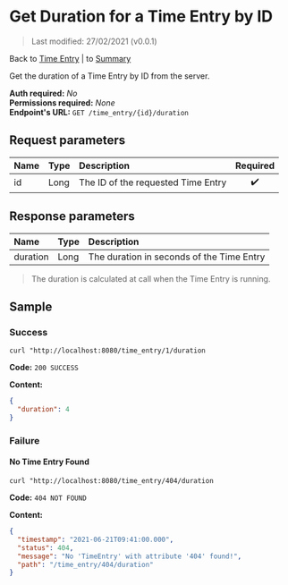 # Get Duration for a Time Entry by ID

> Last modified: 27/02/2021 (v0.0.1)

Back to [Time Entry](../Time%20Entry.md) | to [Summary](../../README.md)

Get the duration of a Time Entry by ID from the server.

**Auth required:** _No_  
**Permissions required:** _None_  
**Endpoint's URL:** `GET /time_entry/{id}/duration`

## Request parameters

| Name | Type | Description | Required |
|:--|:--|:--|:--:|
| id | Long | The ID of the requested Time Entry | ✔️ |

## Response parameters

| Name | Type | Description |
|:--|:--|:--|
| duration | Long | The duration in seconds of the Time Entry |

> The duration is calculated at call when the Time Entry is running.

## Sample

### Success

```shell
curl "http://localhost:8080/time_entry/1/duration
```

**Code:** `200 SUCCESS`

**Content:**

```json
{
  "duration": 4
}
```

### Failure

#### No Time Entry Found

```shell
curl "http://localhost:8080/time_entry/404/duration
```

**Code:** `404 NOT FOUND`

**Content:**

```json
{
  "timestamp": "2021-06-21T09:41:00.000",
  "status": 404,
  "message": "No 'TimeEntry' with attribute '404' found!",
  "path": "/time_entry/404/duration"
}
```